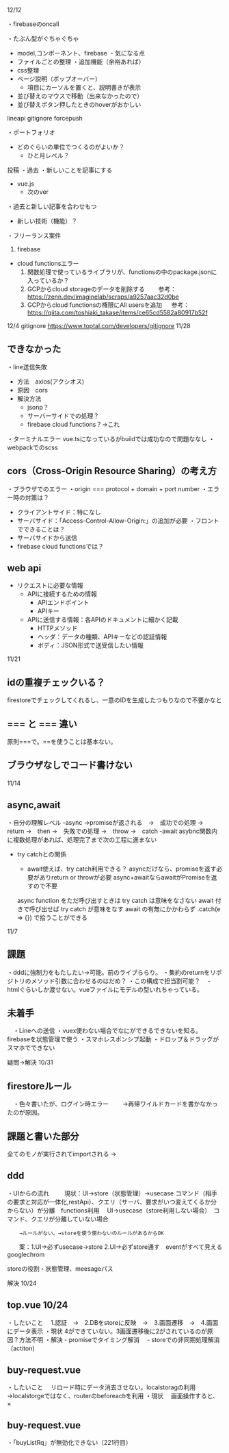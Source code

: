 12/12

・firebaseのoncall

・たぶん型がぐちゃぐちゃ
  - model,コンポーネント、firebase
・気になる点
  - ファイルごとの整理
・追加機能（余裕あれば）
  - css整理
  - ページ説明（ポップオーバー）
    - 項目にカーソルを置くと、説明書きが表示
  - 並び替えのマウスで移動（出来なかったので）
  - 並び替えボタン押したときのhoverがおかしい

lineapi
gitignore
forcepush

・ポートフォリオ
  - どのぐらいの単位でつくるのがよいか？
    - ひと月レベル？

投稿
・過去
・新しいことを記事にする
  - vue.js
    - 次のver


・過去と新しい記事を合わせもつ

  - 新しい技術（機能）？

・フリーランス案件


1. firebase
  - cloud functionsエラー
    1. 関数処理で使っているライブラリが、functionsの中のpackage.jsonに入っているか？
    2. GCPからcloud storageのデータを削除する
   　　参考：https://zenn.dev/imaginelab/scraps/a9257aac32d0be
    3. GCPからcloud functionsの権限にAll usersを追加
    　 参考：https://qiita.com/toshiaki_takase/items/ce65cd5582a80917b52f


12/4
gitignore
https://www.toptal.com/developers/gitignore
11/28
## できなかった
・line送信失敗
  - 方法　axios(アクシオス)
  - 原因　cors 
  - 解決方法
    - jsonp？
    - サーバーサイドでの処理？
    - firebase cloud functions？→これ
  
・ターミナルエラー vue.tsになっているがbuildでは成功なので問題ななし
・webpackでのscss


## cors（Cross-Origin Resource Sharing）の考え方
・ブラウザでのエラー
・origin === protocol + domain + port number
・エラー時の対策は？
  - クライアントサイド：特になし
  - サーバサイド：「Access-Control-Allow-Origin:」の追加が必要
・フロントでできることは？
  - サーバサイドから送信
  - firebase cloud functionsでは？

## web api
- リクエストに必要な情報
  - APIに接続するための情報
    - APIエンドポイント
    - APIキー
  - APIに送信する情報：各APIのドキュメントに細かく記載
    - HTTPメソッド
    - ヘッダ：データの種類、APIキーなどの認証情報
    - ボディ：JSON形式で送受信したい情報


11/21
## idの重複チェックいる？
firestoreでチェックしてくれるし、一意のIDを生成したつもりなので不要かなと

## === と === 違い
原則===で。==を使うことは基本ない。

## ブラウザなしでコード書けない

11/14　
## async,await
  ・自分の理解レベル
    -async →promiseが返される　→　成功での処理 →　return →　then
                              →　失敗での処理 →　throw  →　catch
    -await asybnc関数内に複数処理があれば、処理完了まで次の工程に進まない
  - try catchとの関係
    - await使えば、try catch利用できる？
    asyncだけなら、promiseを返す必要がありreturn or throwが必要
    async+awaitならawaitがPromiseを返すので不要

    async function をただ呼び出すときは try catch は意味をなさない
    await 付きで呼び出せば try catch が意味をなす
    await の有無にかかわらず .catch(e => {}) で拾うことができる

11/7
## 課題
  ・dddに強制力をもたしたい→可能。前のライブららり。
  ・集約のreturnをリポジトリのメソッド引数に合わせるのはだめ？
  ・この構成で担当割可能？
  　- htmlぐらいしか渡せない。vueファイルにモデルの型いれちゃっている。


## 未着手
　・Lineへの送信
  ・vuex使わない場合でなにができるできないを知る。firebaseを状態管理で使う
  ・スマホレスポンシブ起動
  ・ドロップ＆ドラッグがスマホでできない



疑問→解決 10/31
## firestoreルール
　・色々書いたが、ログイン時エラー
　　→再帰ワイルドカードを書かなかったのが原因。

## 課題と書いた部分
全てのモノが実行されてimportされる
→

## ddd
  ・UIからの流れ
  　
  　現状：UI→store（状態管理）→usecase コマンド（相手の要求と対応が一体化,restApi）、クエリ（サーバ、要求がいつ変えてくるか分からない）が分離　functions利用
         　UI→usecase（store利用しない場合）　コマンド、クエリが分離していない場合

        →ルールがない。→storeを使う使わないのルールがあるからOK
　　案：1.UI→必ずusecase→store
       2.UI→必ずstore通す　eventがすべて見えるgooglechrom

storeの役割・状態管理、meesageパス






解決 10/24
## top.vue 10/24
  ・したいこと
  　1.認証　→　2.DBをstoreに反映　→　3.画面遷移　→　4.画面にデータ表示
  ・現状
    4ができていない。3画面遷移後に2がされているのが原因？方法不明
  ・解決
    - promiseでタイミング解消
  　- storeでの非同期処理解消（actiton)

## buy-request.vue
  ・したいこと
  　リロード時にデータ消去させない。localstoragの利用
    →localstorgeではなく、routerのbeforeachを利用
  ・現状
  　画面操作すると、×

## buy-request.vue
  ・「buyListRq」が無効化できない（221行目）

